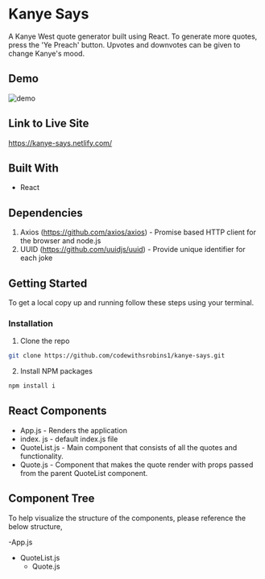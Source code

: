 # Kanye Says

A Kanye West quote generator built using React. To generate more quotes, press the 'Ye Preach' button. Upvotes and downvotes can be given to change Kanye's mood.

## Demo

![demo](https://github.com/codewithsrobins1/palette-picker/blob/master/readMeGif.gif?raw=true)

## Link to Live Site

https://kanye-says.netlify.com/

## Built With

* React

## Dependencies

1. Axios (https://github.com/axios/axios) - Promise based HTTP client for the browser and node.js
2. UUID (https://github.com/uuidjs/uuid) - Provide unique identifier for each joke

## Getting Started

To get a local copy up and running follow these steps using your terminal.

### Installation

1. Clone the repo
```sh
git clone https://github.com/codewithsrobins1/kanye-says.git
```
2. Install NPM packages
```sh
npm install i

```

## React Components

* App.js - Renders the application
* index. js - default index.js file
* QuoteList.js - Main component that consists of all the quotes and functionality.
* Quote.js - Component that makes the quote render with props passed from the parent QuoteList component. 

## Component Tree

To help visualize the structure of the components, please reference the below structure,

-App.js
  - QuoteList.js
    - Quote.js

